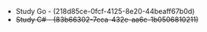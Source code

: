 * Study Go - (218d85ce-0fcf-4125-8e20-44beaff67b0d)
* ~~Study C# - (83b66302-7cca-432e-aa6c-1b0506810211)~~
